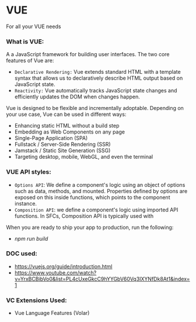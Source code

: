 # VUE
For all your VUE needs

### What is VUE:
A a JavaScript framework for building user interfaces. The two core features of Vue are:
- `Declarative Rendering:` Vue extends standard HTML with a template syntax that allows us to declaratively describe HTML output based on JavaScript state.
- `Reactivity:` Vue automatically tracks JavaScript state changes and efficiently updates the DOM when changes happen.

Vue is designed to be flexible and incrementally adoptable. Depending on your use case, Vue can be used in different ways:

- Enhancing static HTML without a build step
- Embedding as Web Components on any page
- Single-Page Application (SPA)
- Fullstack / Server-Side Rendering (SSR)
- Jamstack / Static Site Generation (SSG)
- Targeting desktop, mobile, WebGL, and even the terminal

### VUE API styles:
- `Options API`: We define a component's logic using an object of options such as data, methods, and mounted. Properties defined by options are exposed on this inside functions, which points to the component instance.
- `Composition API`: we define a component's logic using imported API functions. In SFCs, Composition API is typically used with <script setup>. 

[pending: add comparation images using `git lfs`]

Both API styles are fully capable of covering common use cases. `Options API` is centered around the concept of a "component instance" (this as seen in the example), which typically aligns better with a class-based mental model for users coming from OOP language backgrounds. `Composition API` is centered around declaring reactive state variables directly in a function scope and composing state from multiple functions together to handle complexity.

For production use:
- Go with `Options API` if you are not using build tools, or plan to use Vue primarily in **low-complexity scenarios**, e.g. progressive enhancement.
- Go with `Composition API` + Single-File Components if you plan to build **full applications** with Vue.

### VUE installation:
- _npm i node_
- _npm init vue@latest_

To use VUE from CDN:
- <script src="https://unpkg.com/vue@3/dist/vue.global.js"></script>

When you are ready to ship your app to production, run the following:
- _npm run build_


### DOC used:
- https://vuejs.org/guide/introduction.html
- https://www.youtube.com/watch?v=YrxBCBibVo0&list=PL4cUxeGkcC9hYYGbV60Vq3IXYNfDk8At1&index=1

### VC Extensions Used:
- Vue Language Features (Volar)
